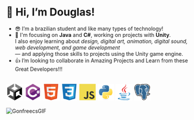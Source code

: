 <h1> 👋 Hi, I’m Douglas! </h1>

- 😎 I’m a brazilian student and like many types of technology!
- 👾 I'm focusing on <strong>Java</strong> and <strong>C#</strong>, working on projects with <strong>Unity</strong>. <br>
  I also enjoy learning about <em>design, digital art, animation, digital sound, web development, and game development</em> <br>
  — and applying those skills to projects using the Unity game engine.
- 👍 I’m looking to collaborate in Amazing Projects and Learn from these Great Developers!!!

<br>

<div>
  
  <img src="https://raw.githubusercontent.com/devicons/devicon/master/icons/unity/unity-original.svg" height="45px" weight="45px">
  <img src="https://raw.githubusercontent.com/devicons/devicon/master/icons/csharp/csharp-original.svg" height="45px" weight="45px">
  <img src="https://raw.githubusercontent.com/devicons/devicon/master/icons/html5/html5-original.svg" height="45px" weight="45px">
  <img src="https://raw.githubusercontent.com/devicons/devicon/master/icons/css3/css3-original.svg" height="45px" weight="45px">
  <img src="https://raw.githubusercontent.com/devicons/devicon/master/icons/javascript/javascript-original.svg" height="45px" weight="45px">
  <img src="https://raw.githubusercontent.com/devicons/devicon/master/icons/python/python-original.svg" height="45px" weight="45px">
  <img src="https://raw.githubusercontent.com/devicons/devicon/master/icons/java/java-original.svg" height="45px" weight="45px">
  <img src="https://raw.githubusercontent.com/devicons/devicon/master/icons/postgresql/postgresql-original.svg" height="45px" weight="45px">
  <br><br>

  <img src="https://github.com/user-attachments/assets/eb1226ac-cdab-458d-9dfb-17c5edbfc5e7" alt="GonfreecsGIF" width="120">
  
</div>



<!---
DougNSantos/DougNSantos is a ✨ special ✨ repository because its `README.md` (this file) appears on your GitHub profile.
You can click the Preview link to take a look at your changes.
--->

